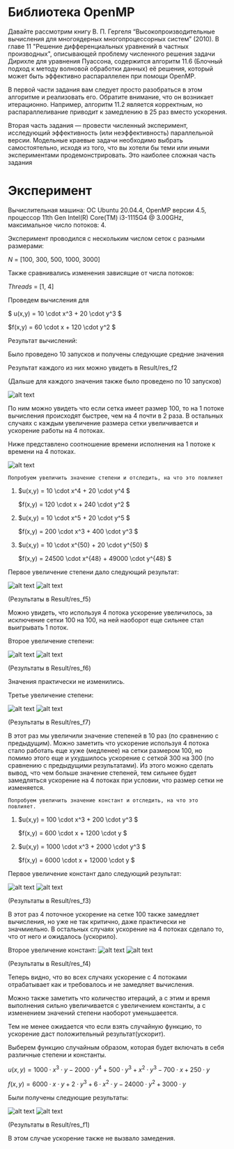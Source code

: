 # Библиотека OpenMP
Давайте рассмотрим книгу В. П. Гергеля “Высокопроизводительные вычисления для многоядерных многопроцессорных систем” (2010). В главе 11 "Решение дифференциальных уравнений в частных производных", описывающей проблему численного решения задачи Дирихле для уравнения Пуассона, содержится алгоритм 11.6 (Блочный подход к методу волновой обработки данных) её решения, который может быть эффективно распараллелен при помощи OpenMP.

В первой части задания вам следует просто разобраться в этом алгоритме и реализовать его. Обратите внимание, что он возникает итерационно. Например, алгоритм 11.2 является корректным, но распараллеливание приводит к замедлению в 25 раз вместо ускорения.

Вторая часть задания — провести численный эксперимент, исследующий эффективность (или неэффективность) параллельной версии. Модельные краевые задачи необходимо выбрать самостоятельно, исходя из того, что вы хотели бы теми или иными экспериментами продемонстрировать. Это наиболее сложная часть задания

# Эксперимент


Вычислительная машина: ОС Ubuntu 20.04.4, OpenMP версии 4.5, процессор 11th Gen Intel(R) Core(TM) i3-1115G4 @ 3.00GHz, максимальное число потоков: 4.

Эксперимент проводился с нескольким числом сеток с разными размерами:

$N$ = [100, 300, 500, 1000, 3000]

Также сравнивались изменения зависящие от числа потоков:

$Threads$ = [1, 4]

Проведем вычисления для 

$ u(x,y) = 10 \cdot x^3 + 20 \cdot y^3 $

$f(x,y) = 60 \cdot x + 120 \cdot y^2 $

Результат вычислений:

Было проведено 10 запусков и получены следующие средние значения

Результат каждого из них можно увидеть в Result/res_f2

(Дальше для каждого значения также было проведено по 10 запусков)

    
![alt text](Result/res_f2/average_f2.png)

По ним можно увидеть что если сетка имеет размер 100, то на 1 потоке вычисления происходят быстрее, чем на 4 почти в 2 раза. В остальных случаях с каждым увеличение размера сетки увеличивается и ускорение работы на 4 потоках.

Ниже представлено соотношение времени исполнения на 1 потоке к времени на 4 потоках.

![alt text](Result/res_f2/boost_f2.png)
    
    Попробуем увеличить значение степени и отследить, на что это повлияет

1)  $u(x,y) = 10 \cdot x^4 + 20 \cdot y^4 $

    $f(x,y) = 120 \cdot x + 240 \cdot y^2 $

2)  $u(x,y) = 10 \cdot x^5 + 20 \cdot y^5 $

    $f(x,y) = 200 \cdot x^3 + 400 \cdot y^3 $

3)  $u(x,y) = 10 \cdot x^{50} + 20 \cdot y^{50} $

    $f(x,y) = 24500 \cdot x^{48} + 49000 \cdot y^{48} $

Первое увеличение степени дало следующий результат:

![alt text](Result/res_f5/average_f5.png)
![alt text](Result/res_f5/boost_f5.png)

(Результаты в Result/res_f5)

Можно увидеть, что используя 4 потока ускорение увеличилось, за исключение сетки 100 на 100, на ней наоборот еще сильнее стал выигрывать 1 поток.

Второе увеличение степени:

![alt text](Result/res_f6/average_f6.png)
![alt text](Result/res_f6/boost_f6.png)

(Результаты в Result/res_f6)

Значения практически не изменились.

Третье увеличение степени:

![alt text](Result/res_f7/average_f7.png)
![alt text](Result/res_f7/boost_f7.png)

(Результаты в Result/res_f7)

В этот раз мы увеличили значение степеней в 10 раз (по сравнению с предыдущим). Можно заметить что ускорение используя 4 потока стало работать еще хуже (медленее) на сетки размером 100, но помимо этого еще и ухудшилось ускорение с сеткой 300 на 300 (по сравнению с предыдущими результатами). Из этого можно сделать вывод, что чем больше значение степеней, тем сильнее будет замедляться ускорение на 4 потоках при условии, что размер сетки не изменяется. 

    Попробуем увеличить значение констант и отследить, на что это повлияет.

1)  $u(x,y) = 100 \cdot x^3 + 200 \cdot y^3 $

    $f(x,y) = 600 \cdot x + 1200 \cdot y $

1)  $u(x,y) = 1000 \cdot x^3 + 2000 \cdot y^3 $

    $f(x,y) = 6000 \cdot x + 12000 \cdot y $

Первое увеличение констант дало следующий результат: 

![alt text](Result/res_f3/average_f3.png)
![alt text](Result/res_f3/boost_f3.png)

(Результаты в Result/res_f3)

В этот раз 4 поточное ускорение на сетке 100 также замедляет вычисления, но уже не так критично, даже практически не значмиельно. В остальных случаях ускорение на 4 потоках сделало то, что от него и ожидалось (ускорило).

Второе увеличение констант:
![alt text](Result/res_f4/average_f4.png)
![alt text](Result/res_f4/boost_f4.png)

(Результаты в Result/res_f4)

Теперь видно, что во всех случаях ускорение с 4 потоками отрабатывает как и требовалось и не замедляет вычисления.

Можно также заметить что количество итераций, а с этим и время выполнения сильно увеличивается с увеличением константы, а с изменением значений степени наоборот уменьшаеется.


Тем не менее ожидается что если взять случайную функцию, то ускорение даст положительный результат(ускорит).

Выберем функцию случайным образом, которая будет включать в себя различные степени и константы.

$u(x,y) = 1000 \cdot x^3 \cdot y - 2000 \cdot y^4 + 500 \cdot y^3 + x^2 \cdot y^3 - 700 \cdot x + 250 \cdot y$

$f(x,y) = 6000 \cdot x \cdot y + 2 \cdot y^3 + 6 \cdot x^2 \cdot y - 24000 \cdot y^2 + 3000 \cdot y$

Были получены следующие результаты: 

![alt text](Result/res_f1/average_f1.png)
![alt text](Result/res_f1/boost_f1.png)

(Результаты в Result/res_f1)

В этом случае ускорение также не вызвало замедения.
